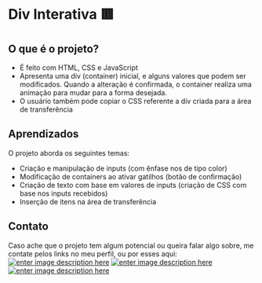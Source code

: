 # Div Interativa 🟥
## O que é o projeto?
- É feito com HTML, CSS e JavaScript
- Apresenta uma div (container) inicial, e alguns valores que podem ser modificados. Quando a alteração é confirmada, o container realiza uma animação para mudar para a forma desejada.
- O usuário também pode copiar o CSS referente a div criada para a área de transferência
## Aprendizados
O projeto aborda os seguintes temas:
- Criação e manipulação de inputs (com ênfase nos de tipo color)
- Modificação de containers ao ativar gatilhos (botão de confirmação)
- Criação de texto com base em valores de inputs (criação de CSS com base nos inputs recebidos)
- Inserção de itens na área de transferência
## Contato
Caso ache que o projeto tem algum potencial ou queira falar algo sobre, me contate pelos links no meu perfil, ou por esses aqui:
<a href="https://www.linkedin.com/in/nathanguimaraes/">![enter image description here](https://img.shields.io/badge/-Nathan_Guimarães-blue?style=for-the-badge&logo=linkedin)</a>
<a href="mailto:nathanhguimaraes@gmail.com">![enter image description here](https://img.shields.io/badge/-nathanhguimaraes@gmail.com-pink?style=for-the-badge&logo=gmail)</a>
<a href="https://linktr.ee/nathanhgo">![enter image description here](https://img.shields.io/badge/-outros_links-blue?style=for-the-badge&logo=linktree)</a>
